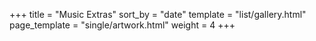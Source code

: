 +++
title = "Music Extras"
sort_by = "date"
template = "list/gallery.html"
page_template = "single/artwork.html"
weight = 4
+++
